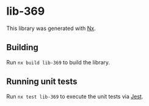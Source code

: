 # lib-369

This library was generated with [Nx](https://nx.dev).

## Building

Run `nx build lib-369` to build the library.

## Running unit tests

Run `nx test lib-369` to execute the unit tests via [Jest](https://jestjs.io).
